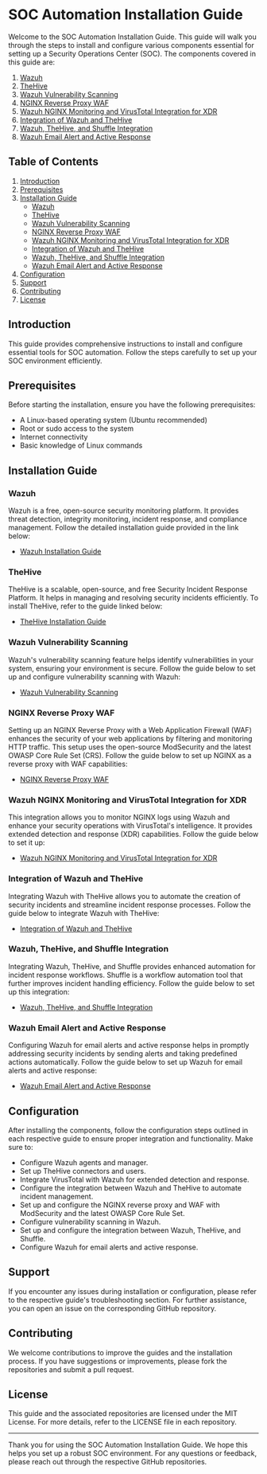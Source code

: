 # SOC Automation Installation Guide

Welcome to the SOC Automation Installation Guide. This guide will walk you through the steps to install and configure various components essential for setting up a Security Operations Center (SOC). The components covered in this guide are:

1. [Wazuh](https://github.com/PrimeMurcia/Wazuh-Installation-Guide)
2. [TheHive](https://github.com/PrimeMurcia/TheHive-Installation)
3. [Wazuh Vulnerability Scanning](https://github.com/PrimeMurcia/Wazuh-Vulnerability-Scanning/blob/main/README.md)
4. [NGINX Reverse Proxy WAF](https://github.com/PrimeMurcia/nginx-reverse-proxy-WAF/edit/main/README.md)
5. [Wazuh NGINX Monitoring and VirusTotal Integration for XDR](https://github.com/PrimeMurcia/Wazuh-nginx-monitoring-and-Virus-total)
6. [Integration of Wazuh and TheHive](https://github.com/PrimeMurcia/Wazuh-SIEM-The-Hive-Integration/tree/main)
7. [Wazuh, TheHive, and Shuffle Integration](https://github.com/PrimeMurcia/Wazuh-TheHive-and-Shuffle-integration)
8. [Wazuh Email Alert and Active Response](https://github.com/PrimeMurcia/Wazuh-Email-Alert-and-Active-respond)

## Table of Contents

1. [Introduction](#introduction)
2. [Prerequisites](#prerequisites)
3. [Installation Guide](#installation-guide)
   - [Wazuh](#wazuh)
   - [TheHive](#thehive)
   - [Wazuh Vulnerability Scanning](#wazuh-vulnerability-scanning)
   - [NGINX Reverse Proxy WAF](#nginx-reverse-proxy-waf)
   - [Wazuh NGINX Monitoring and VirusTotal Integration for XDR](#wazuh-nginx-monitoring-and-virustotal-integration-for-xdr)
   - [Integration of Wazuh and TheHive](#integration-of-wazuh-and-thehive)
   - [Wazuh, TheHive, and Shuffle Integration](#wazuh-thehive-and-shuffle-integration)
   - [Wazuh Email Alert and Active Response](#wazuh-email-alert-and-active-response)
4. [Configuration](#configuration)
5. [Support](#support)
6. [Contributing](#contributing)
7. [License](#license)

## Introduction

This guide provides comprehensive instructions to install and configure essential tools for SOC automation. Follow the steps carefully to set up your SOC environment efficiently.

## Prerequisites

Before starting the installation, ensure you have the following prerequisites:

- A Linux-based operating system (Ubuntu recommended)
- Root or sudo access to the system
- Internet connectivity
- Basic knowledge of Linux commands

## Installation Guide

### Wazuh

Wazuh is a free, open-source security monitoring platform. It provides threat detection, integrity monitoring, incident response, and compliance management. Follow the detailed installation guide provided in the link below:

- [Wazuh Installation Guide](https://github.com/PrimeMurcia/Wazuh-Installation-Guide)

### TheHive

TheHive is a scalable, open-source, and free Security Incident Response Platform. It helps in managing and resolving security incidents efficiently. To install TheHive, refer to the guide linked below:

- [TheHive Installation Guide](https://github.com/PrimeMurcia/TheHive-Installation)

### Wazuh Vulnerability Scanning

Wazuh's vulnerability scanning feature helps identify vulnerabilities in your system, ensuring your environment is secure. Follow the guide below to set up and configure vulnerability scanning with Wazuh:

- [Wazuh Vulnerability Scanning](https://github.com/PrimeMurcia/Wazuh-Vulnerability-Scanning/blob/main/README.md)

### NGINX Reverse Proxy WAF

Setting up an NGINX Reverse Proxy with a Web Application Firewall (WAF) enhances the security of your web applications by filtering and monitoring HTTP traffic. This setup uses the open-source ModSecurity and the latest OWASP Core Rule Set (CRS). Follow the guide below to set up NGINX as a reverse proxy with WAF capabilities:

- [NGINX Reverse Proxy WAF](https://github.com/PrimeMurcia/nginx-reverse-proxy-WAF/edit/main/README.md)

### Wazuh NGINX Monitoring and VirusTotal Integration for XDR

This integration allows you to monitor NGINX logs using Wazuh and enhance your security operations with VirusTotal's intelligence. It provides extended detection and response (XDR) capabilities. Follow the guide below to set it up:

- [Wazuh NGINX Monitoring and VirusTotal Integration for XDR](https://github.com/PrimeMurcia/Wazuh-nginx-monitoring-and-Virus-total)

### Integration of Wazuh and TheHive

Integrating Wazuh with TheHive allows you to automate the creation of security incidents and streamline incident response processes. Follow the guide below to integrate Wazuh with TheHive:

- [Integration of Wazuh and TheHive](https://github.com/PrimeMurcia/Wazuh-SIEM-The-Hive-Integration/tree/main)

### Wazuh, TheHive, and Shuffle Integration

Integrating Wazuh, TheHive, and Shuffle provides enhanced automation for incident response workflows. Shuffle is a workflow automation tool that further improves incident handling efficiency. Follow the guide below to set up this integration:

- [Wazuh, TheHive, and Shuffle Integration](https://github.com/PrimeMurcia/Wazuh-TheHive-and-Shuffle-integration)

### Wazuh Email Alert and Active Response

Configuring Wazuh for email alerts and active response helps in promptly addressing security incidents by sending alerts and taking predefined actions automatically. Follow the guide below to set up Wazuh for email alerts and active response:

- [Wazuh Email Alert and Active Response](https://github.com/PrimeMurcia/Wazuh-Email-Alert-and-Active-respond)

## Configuration

After installing the components, follow the configuration steps outlined in each respective guide to ensure proper integration and functionality. Make sure to:

- Configure Wazuh agents and manager.
- Set up TheHive connectors and users.
- Integrate VirusTotal with Wazuh for extended detection and response.
- Configure the integration between Wazuh and TheHive to automate incident management.
- Set up and configure the NGINX reverse proxy and WAF with ModSecurity and the latest OWASP Core Rule Set.
- Configure vulnerability scanning in Wazuh.
- Set up and configure the integration between Wazuh, TheHive, and Shuffle.
- Configure Wazuh for email alerts and active response.

## Support

If you encounter any issues during installation or configuration, please refer to the respective guide's troubleshooting section. For further assistance, you can open an issue on the corresponding GitHub repository.

## Contributing

We welcome contributions to improve the guides and the installation process. If you have suggestions or improvements, please fork the repositories and submit a pull request.

## License

This guide and the associated repositories are licensed under the MIT License. For more details, refer to the LICENSE file in each repository.

---

Thank you for using the SOC Automation Installation Guide. We hope this helps you set up a robust SOC environment. For any questions or feedback, please reach out through the respective GitHub repositories.
